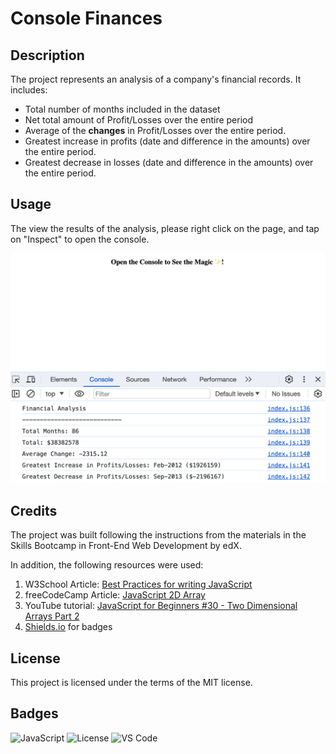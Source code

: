 # Console Finances

## Description

The project represents an analysis of a company's financial records. It includes:
- Total number of months included in the dataset
- Net total amount of Profit/Losses over the entire period
- Average of the **changes** in Profit/Losses over the entire period.
- Greatest increase in profits (date and difference in the amounts) over the entire period.
- Greatest decrease in losses (date and difference in the amounts) over the entire period.

## Usage

The view the results of the analysis, please right click on the page, and tap on "Inspect" to open the console.

![Screenshot of the console](./webpage-screenshot.PNG)

## Credits

The project was built following the instructions from the materials in the Skills Bootcamp in Front-End Web Development by edX.

In addition, the following resources were used:
1. W3School Article: [Best Practices for writing JavaScript](https://www.w3schools.com/js/js_best_practices.asp)
2. freeCodeCamp Article: [JavaScript 2D Array](https://www.freecodecamp.org/news/javascript-2d-arrays/)
3. YouTube tutorial: [JavaScript for Beginners #30 - Two Dimensional Arrays Part 2](https://www.youtube.com/watch?v=ajSXu2D2gzg)
4. [Shields.io](https://shields.io/) for badges


## License

This project is licensed under the terms of the MIT license.

## Badges

![JavaScript](https://img.shields.io/github/languages/top/lernantino/badmath)
![License](https://img.shields.io/github/license/anadomuta/challenge-own-portfolio.svg)
![VS Code](https://img.shields.io/badge/Made%20with-VSCode-1f425f.svg)